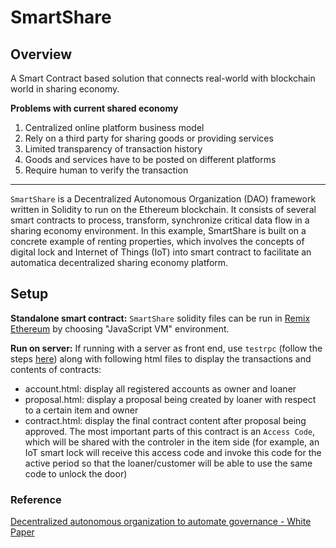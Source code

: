 SmartShare
=======

## Overview

A Smart Contract based solution that connects real-world with blockchain world in sharing economy. 

**Problems with current shared economy**
1. Centralized online platform business model 
2. Rely on a third party for sharing goods or providing services
3. Limited transparency of transaction history
4. Goods and services have to be posted on different platforms
5. Require human to verify the transaction 

---

`SmartShare` is a Decentralized Autonomous Organization (DAO) framework written in Solidity to run on the Ethereum blockchain. It consists of several smart contracts to process, transform, synchronize critical data flow in a sharing economy environment. In this example, SmartShare is built on a concrete example of renting properties, which involves the concepts of digital lock and Internet of Things (IoT) into smart contract to facilitate an automatica decentralized sharing economy platform.

## Setup

**Standalone smart contract:**
`SmartShare` solidity files can be run in [Remix Ethereum][ref1] by choosing "JavaScript VM" environment.

**Run on server:**
If running with a server as front end, use `testrpc` (follow the steps [here][ref2]) along with following html files to display the transactions and contents of contracts:
- account.html: display all registered accounts as owner and loaner
- proposal.html: display a proposal being created by loaner with respect to a certain item and owner
- contract.html: display the final contract content after proposal being approved. The most important parts of this contract is an `Access Code`, which will be shared with the controler in the item side (for example, an IoT smart lock will receive this access code and invoke this code for the active period so that the loaner/customer will be able to use the same code to unlock the door)


### Reference
[Decentralized autonomous organization to automate governance - White Paper][ref]

[ref]: https://download.slock.it/public/DAO/WhitePaper.pdf
[ref1]: https://remix.ethereum.org
[ref2]: https://coursetro.com/posts/code/99/Interacting-with-a-Smart-Contract-through-Web3.js-(Tutorial)
